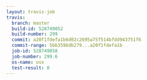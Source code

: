 ```yaml
---
layout: travis-job
travis:
  branch: master
  build-id: 528749052
  build-number: 299
  commit: a20f1fdefa1b6d02c2695a75f514bfdd943751f6
  commit-range: 5bb3596db279...a20f1fdefa1b
  job-id: 528749058
  job-number: 299.6
  os-name: osx
  test-result: 0
---
```

